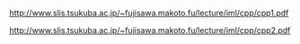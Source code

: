 http://www.slis.tsukuba.ac.jp/~fujisawa.makoto.fu/lecture/iml/cpp/cpp1.pdf

http://www.slis.tsukuba.ac.jp/~fujisawa.makoto.fu/lecture/iml/cpp/cpp2.pdf

